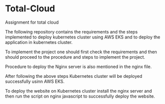 # Total-Cloud
Assignment for total cloud

The following repository contains the requirements and the steps implemented to deploy kubernetes cluster using AWS EKS and to deploy the application in kubernetes cluster.

To implement the project one should first check the requirements and then should proceed to the procedure and steps to implement the project.

Procedure to deploy the Nginx server is also mentioned in the nginx file.

After following the above steps Kubernetes cluster will be deployed successfully usinn AWS EKS.

To deploy the website on Kubernetes cluster install the nginx server and then run the script on nginx javascript to successfully deploy the website.



